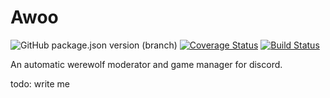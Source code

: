 # Awoo 
![GitHub package.json version (branch)](https://img.shields.io/github/package-json/v/ThePhar/awoo/master) [![Coverage Status](https://coveralls.io/repos/github/ThePhar/awoo/badge.svg?branch=master)](https://coveralls.io/github/ThePhar/awoo?branch=master) [![Build Status](https://travis-ci.com/ThePhar/awoo.svg?branch=master)](https://travis-ci.com/ThePhar/awoo)

An automatic werewolf moderator and game manager for discord.

todo: write me